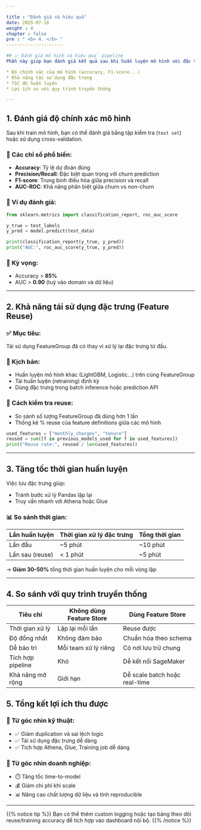 ```yaml
---

title : "Đánh giá và hiệu quả"
date: 2025-07-16
weight : 4
chapter : false
pre : " <b> 4. </b> "
---------------------

## 📈 Đánh giá mô hình và hiệu quả pipeline
Phần này giúp bạn đánh giá kết quả sau khi huấn luyện mô hình với đặc trưng lấy từ SageMaker Feature Store. Chúng ta sẽ xem xét:

* Độ chính xác của mô hình (accuracy, F1-score...)
* Khả năng tái sử dụng đặc trưng
* Tốc độ huấn luyện
* Lợi ích so với quy trình truyền thống

---
```


## 1. Đánh giá độ chính xác mô hình
Sau khi train mô hình, bạn có thể đánh giá bằng tập kiểm tra (`test set`) hoặc sử dụng cross-validation.

### 🎯 Các chỉ số phổ biến:
* **Accuracy**: Tỷ lệ dự đoán đúng
* **Precision/Recall**: Đặc biệt quan trọng với churn prediction
* **F1-score**: Trung bình điều hòa giữa precision và recall
* **AUC-ROC**: Khả năng phân biệt giữa churn vs non-churn

### 🧪 Ví dụ đánh giá:
```python
from sklearn.metrics import classification_report, roc_auc_score

y_true = test_labels
y_pred = model.predict(test_data)

print(classification_report(y_true, y_pred))
print("AUC:", roc_auc_score(y_true, y_pred))
```

### 🎯 Kỳ vọng:
* Accuracy > **85%**
* AUC > **0.90** (tuỳ vào domain và dữ liệu)
---

## 2. Khả năng tái sử dụng đặc trưng (Feature Reuse)
### ✅ Mục tiêu:
Tái sử dụng FeatureGroup đã có thay vì xử lý lại đặc trưng từ đầu.

### 🔄 Kịch bản:
* Huấn luyện mô hình khác (LightGBM, Logistic...) trên cùng FeatureGroup
* Tái huấn luyện (retraining) định kỳ
* Dùng đặc trưng trong batch inference hoặc prediction API

### 🔁 Cách kiểm tra reuse:
* So sánh số lượng FeatureGroup đã dùng hơn 1 lần
* Thống kê % reuse của feature definitions giữa các mô hình

```python
used_features = ["monthly_charges", "tenure"]
reused = sum([f in previous_models_used for f in used_features])
print("Reuse rate:", reused / len(used_features))
```

---

## 3. Tăng tốc thời gian huấn luyện
Việc lưu đặc trưng giúp:
* Tránh bước xử lý Pandas lặp lại
* Truy vấn nhanh với Athena hoặc Glue

### 📊 So sánh thời gian:

| Lần huấn luyện  | Thời gian xử lý đặc trưng | Tổng thời gian |
| --------------- | ------------------------- | -------------- |
| Lần đầu         | \~5 phút                  | \~10 phút      |
| Lần sau (reuse) | < 1 phút                  | \~5 phút       |

→ **Giảm 30–50%** tổng thời gian huấn luyện cho mỗi vòng lặp

---

## 4. So sánh với quy trình truyền thống
| Tiêu chí          | Không dùng Feature Store | Dùng Feature Store            |
| ----------------- | ------------------------ | ----------------------------- |
| Thời gian xử lý   | Lặp lại mỗi lần          | Reuse được                    |
| Độ đồng nhất      | Không đảm bảo            | Chuẩn hóa theo schema         |
| Dễ bảo trì        | Mỗi team xử lý riêng     | Có nơi lưu trữ chung          |
| Tích hợp pipeline | Khó                      | Dễ kết nối SageMaker          |
| Khả năng mở rộng  | Giới hạn                 | Dễ scale batch hoặc real-time |

## 5. Tổng kết lợi ích thu được

### 🎯 Từ góc nhìn kỹ thuật:
* ✅ Giảm duplication và sai lệch logic
* ✅ Tái sử dụng đặc trưng dễ dàng
* ✅ Tích hợp Athena, Glue, Training job dễ dàng

### 💼 Từ góc nhìn doanh nghiệp:
* ⏱️ Tăng tốc time-to-model
* 💰 Giảm chi phí khi scale
* 📊 Nâng cao chất lượng dữ liệu và tính reproducible

---

{{% notice tip %}}
Bạn có thể thêm custom logging hoặc tạo bảng theo dõi reuse/training accuracy để tích hợp vào dashboard nội bộ.
{{% /notice %}}
